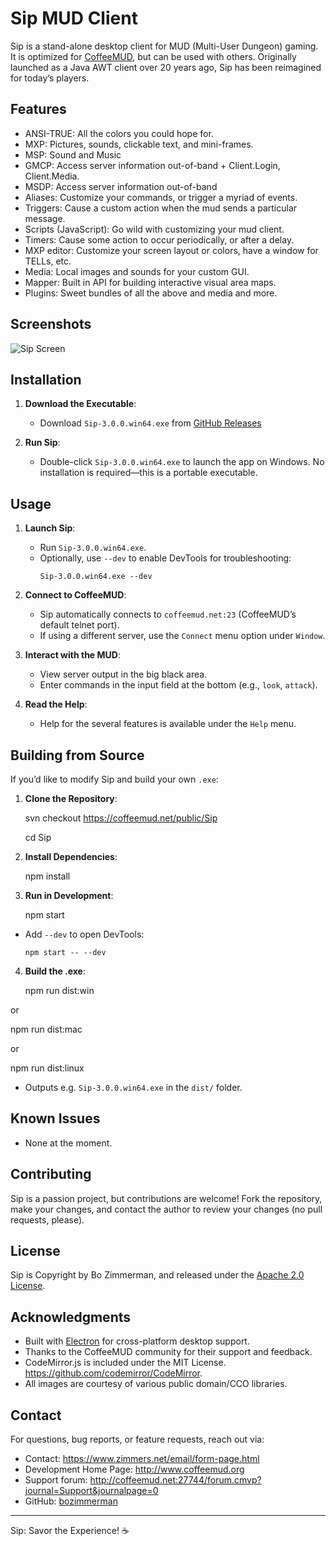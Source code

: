 # Sip MUD Client

Sip is a stand-alone desktop client for MUD (Multi-User Dungeon) gaming.  It is optimized for [CoffeeMUD](http://www.coffeemud.net/), but can be used with others.  Originally launched as a Java AWT client over 20 years ago, Sip has been reimagined for today’s players.

## Features

- ANSI-TRUE: All the colors you could hope for.
- MXP: Pictures, sounds, clickable text, and mini-frames.
- MSP: Sound and Music
- GMCP: Access server information out-of-band + Client.Login, Client.Media.
- MSDP: Access server information out-of-band
- Aliases: Customize your commands, or trigger a myriad of events.
- Triggers: Cause a custom action when the mud sends a particular message.
- Scripts (JavaScript): Go wild with customizing your mud client.
- Timers: Cause some action to occur periodically, or after a delay. 
- MXP editor: Customize your screen layout or colors, have a window for TELLs, etc. 
- Media: Local images and sounds for your custom GUI.
- Mapper: Built in API for building interactive visual area maps.
- Plugins: Sweet bundles of all the above and media and more.

## Screenshots

![Sip Screen](https://zimmers.net/home/mud/sip2.jpg)

## Installation

1. **Download the Executable**:
   - Download `Sip-3.0.0.win64.exe` from [GitHub Releases](https://github.com/bozimmerman/sip/releases)

2. **Run Sip**:
   - Double-click `Sip-3.0.0.win64.exe` to launch the app on Windows. No installation is required—this is a portable executable.

## Usage

1. **Launch Sip**:
   - Run `Sip-3.0.0.win64.exe`.
   - Optionally, use `--dev` to enable DevTools for troubleshooting:
     ```
     Sip-3.0.0.win64.exe --dev
     ```

2. **Connect to CoffeeMUD**:
   - Sip automatically connects to `coffeemud.net:23` (CoffeeMUD’s default telnet port).
   - If using a different server, use the `Connect` menu option under `Window`.

3. **Interact with the MUD**:
   - View server output in the big black area.
   - Enter commands in the input field at the bottom (e.g., `look`, `attack`).

4. **Read the Help**:
   - Help for the several features is available under the `Help` menu.

## Building from Source

If you’d like to modify Sip and build your own `.exe`:

1. **Clone the Repository**:

   svn checkout https://coffeemud.net/public/Sip
   
   cd Sip

2. **Install Dependencies**:

   npm install

3. **Run in Development**:

   npm start

- Add `--dev` to open DevTools:
  ```
  npm start -- --dev
  ```

4. **Build the .exe**:

   npm run dist:win
   
or

   npm run dist:mac

or

   npm run dist:linux

- Outputs e.g. `Sip-3.0.0.win64.exe` in the `dist/` folder.

## Known Issues

- None at the moment.

## Contributing

Sip is a passion project, but contributions are welcome! Fork the repository, make your changes, and contact the author to review your changes (no pull requests, please).

## License

Sip is Copyright by Bo Zimmerman, and released under the [Apache 2.0 License](LICENSE).

## Acknowledgments

- Built with [Electron](https://www.electronjs.org/) for cross-platform desktop support.
- Thanks to the CoffeeMUD community for their support and feedback.
- CodeMirror.js is included under the MIT License. https://github.com/codemirror/CodeMirror.
- All images are courtesy of various public domain/CCO libraries.

## Contact

For questions, bug reports, or feature requests, reach out via:
- Contact: https://www.zimmers.net/email/form-page.html
- Development Home Page: http://www.coffeemud.org
- Support forum: http://coffeemud.net:27744/forum.cmvp?journal=Support&journalpage=0
- GitHub: [bozimmerman](https://github.com/bozimmerman)

---

Sip: Savor the Experience! ☕


